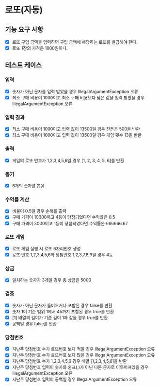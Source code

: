 # 로또(자동)

## 기능 요구 사항

- [x] 로또 구입 금액을 입력하면 구입 금액에 해당하는 로또를 발급해야 한다.
- [x] 로또 1장의 가격은 1000원이다.

## 테스트 케이스

### 입력

- [x] 숫자가 아닌 문자를 입력 받았을 경우 IllegalArgumentException 오류
- [x] 최소 구매 비용이 1000이고 최소 구매 비용보다 낮은 값을 입력 받았을 경우 IllegalArgumentException 오류

### 입력 결과

- [x] 최소 구매 비용이 1000이고 입력 값이 13500일 경우 잔돈은 500을 반환
- [x] 최소 구매 비용이 1000이고 입력 값이 13500일 경우 게임 횟수 13을 반환

### 출력

- [x] 게임의 로또 번호가 1,2,3,4,5,6일 경우 [1, 2, 3, 4, 5, 6]를 반환

### 뽑기

- [x] 6개의 숫자를 뽑음

### 수익률 계산

- [x] 비율이 0.5일 경우 손해를 출력
- [x] 구매 가격이 10000이고 4등이 당첨되었다면 수익률은 0.5
- [x] 구매 가격이 3000이고 1등이 당첨되었다면 수익률은 666666.67

### 로또 게임

- [x] 로또 게임 실행 시 로또 6자리번호 생성
- [x] 로또 번호 1,2,3,4,5,6와 당첨번호 1,2,3,7,8,9일 경우 4등

### 상금

- [x] 일치하는 숫자가 3개일 경우 총 상금은 5000

### 검증

- [x] 숫자가 아닌 문자가 들어오거나 포함된 경우 false를 반환
- [x] 숫자 1이 기준 범위 1에서 45까지 포함된 경우 true를 반환
- [x] [1] 배열의 길이가 기준 길이 1과 같을 경우 true를 반환
- [x] 공백일 경우 false를 반환

### 당첨번호

- [x] 지난주 당첨번호 수가 로또번호 보다 적을 경우 IllegalArgumentException 오류
- [x] 지난주 당첨번호 수가 로또번호 보다 많을 경우 IllegalArgumentException 오류
- [x] 지난주 당첨번호 수가 1,2,3,4,5,6 경우 배열 [1,2,3,4,5,6]을 반환
- [x] 지난주 당첨번호 입력이 숫자와 쉼표(,)가 아닌 다른 문자로 이루어져있을 경우 IllegalArgumentException 오류
- [x] 지난주 당첨번호 입력이 공백일 경우 IllegalArgumentException 오류
